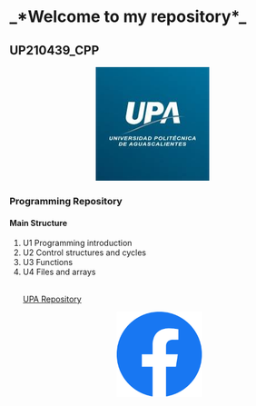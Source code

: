 <h1> _*Welcome to my repository*_
<h2> UP210439_CPP</h1>
<p align="center">
<a href="https://upa.edu.mx/">
<img src="/imagenes/images.jpeg" width="200">
<a/>
<p/>
<h3>Programming Repository</h2>
<h4>Main Structure</h3>
<ol>
<li>U1 Programming introduction</li>
<li>U2 Control structures and cycles</li>
<li>U3 Functions</li>
<li>U4 Files and arrays</li>
<br>
<p>
<a href="https://github.com/UPA-ISC/ProgramacionCpp"> UPA Repository</a>
</p>
<p align="center">
<a href="https://www.facebook.com/carmen.viramontes.71/about_details">
<img src="/imagenes/fc.png" width="150">
<a/>

